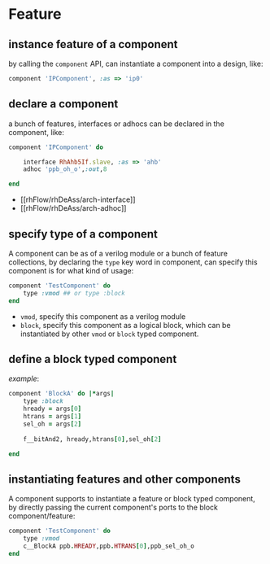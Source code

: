 # Feature
## instance feature of a component
by calling the `component` API, can instantiate a component into a design, like:
```ruby
component 'IPComponent', :as => 'ip0'
```
## declare a component
a bunch of features, interfaces or adhocs can be declared in the component, like:
```ruby
component 'IPComponent' do

	interface RhAhb5If.slave, :as => 'ahb'
	adhoc 'ppb_oh_o',:out,8

end
```
- [[rhFlow/rhDeAss/arch-interface]]
- [[rhFlow/rhDeAss/arch-adhoc]]

## specify type of a component
A component can be as of a verilog module or a bunch of feature collections, by declaring the `type` key word in component, can specify this component is for what kind of usage:
```ruby
component 'TestComponent' do
	type :vmod ## or type :block
end
```
- `vmod`, specify this component as a verilog module
- `block`, specify this component as a logical block, which can be instantiated by other `vmod` or `block` typed component.
## define a block typed component
*example*:
```ruby
component 'BlockA' do |*args|
	type :block
	hready = args[0]
	htrans = args[1]
	sel_oh = args[2]
	
	f__bitAnd2, hready,htrans[0],sel_oh[2]

end
```
## instantiating features and other components
A component supports to instantiate a feature or block typed component, by directly passing the current component's ports to the block component/feature:
```ruby
component 'TestComponent' do
	type :vmod
	c__BlockA ppb.HREADY,ppb.HTRANS[0],ppb_sel_oh_o
end
```

